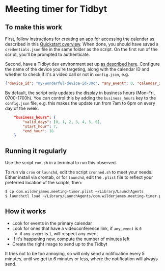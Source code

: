 # Meeting timer for Tidbyt

## To make this work

First, follow instructions for creating an app for accessing the
calendar as described in this [Quickstart
overview](https://developers.google.com/calendar/api/quickstart/python).
When done, you should have saved a `credentials.json` file in the same
folder as the script.  On the first run of the script, you'll be
prompted to authenticate.

Second, have a Tidbyt dev environment set up [as described
here](https://tidbyt.dev/docs/build/build-for-tidbyt). Configure the
name of the device you're targeting, along with the calendar ID and
whether to check if it's a video call or not in `config.json`, e.g.

``` json
{"device_id": "my-wonderful-device-id-30c", "any_event": 0, "calendar_id": "fred@foo.com"}
```

By default, the script only updates the display in business hours
(Mon-Fri, 0700-1700h). You can control this by adding the
`business_hours` key to the `config.json` file, e.g. this makes the
update run from 7am to 6pm on every day of the week.

``` json
    "business_hours": {
        "valid_days": [0, 1, 2, 3, 4, 5, 6],
        "start_hour": 7,
        "end_hour": 18
    }
```

## Running it regularly

Use the script `run.sh` in a terminal to run this observed.

To run via `cron` or `launchd`, edit the script `cronned.sh` to meet
your needs. Either install via crontab, or for `launchd`, edit the
`.plist` file to reflect your preferred location of the scripts, then:

``` bash
$ cp com.wilderjames.meeting-timer.plist ~/Library/LaunchAgents
$ launchctl load ~/Library/LaunchAgents/com.wilderjames.meeting-timer.plist
```

## How it works

* Look for events in the primary calendar
* Look for ones that have a videoconference link, if `any_event` is `0`
  * if `any_event` is `1`, will respect any event
* If it's happening now, compute the number of minutes left
* Create the right image to send up to the Tidbyt

It tries not to be too annoying, so will only send a notification
every 5 minutes, until we get to 6 minutes or less, where the
notification will always send.
